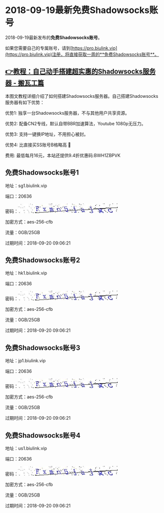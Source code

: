 # 2018-09-19最新**免费Shadowsocks账号**

2018-09-19最新发布的**免费Shadowsocks账号**。

如果您需要自己的专属账号，请到[https://pro.biulink.vip](https://pro.biulink.vip)注册，将直接获取一周的**免费Shadowsocks账号**。

## [👉教程：自己动手搭建超实惠的Shadowsocks服务器 - 搬瓦工篇](https://github.com/Biulink/ShadowsocksTutorials/blob/master/%E6%95%99%E6%82%A8%E8%87%AA%E5%B7%B1%E5%8A%A8%E6%89%8B%E6%90%AD%E5%BB%BA%E8%B6%85%E5%AE%9E%E6%83%A0%E7%9A%84Shadowsocks%E6%9C%8D%E5%8A%A1%E5%99%A8%20-%20%E6%90%AC%E7%93%A6%E5%B7%A5%E7%AF%87.md)
  
  本图文教程详细介绍了如何搭建Shadowsocks服务器。自己搭建Shadowsocks服务器有如下优势：

  优势1: 独享一台Shadowsocks服务器，不与其他用户共享资源。

  优势2: 配备CN2专线，默认自带BBR加速算法，Youtube 1080p无压力。

  优势3: 支持一键换IP地址，不用担心被封。

  优势4: 比直接买SS账号B格略高 🙂

  费用: 最低每月16元，本站还提供9.4折优惠码:BWH1ZBPVK  
## 免费Shadowsocks账号1

地址：sg1.biulink.vip

端口：20636

密码：![免费Shadowsocks账号密码](../password/391bf766-cb8d-4dce-a075-e28d8dbc2096.jpg)

加密方式：aes-256-cfb

流量：0GB/25GB

过期时间：2018-09-20 09:06:21

## 免费Shadowsocks账号2

地址：hk1.biulink.vip

端口：20636

密码：![免费Shadowsocks账号密码](../password/391bf766-cb8d-4dce-a075-e28d8dbc2096.jpg)

加密方式：aes-256-cfb

流量：0GB/25GB

过期时间：2018-09-20 09:06:21

## 免费Shadowsocks账号3

地址：jp1.biulink.vip

端口：20636

密码：![免费Shadowsocks账号密码](../password/391bf766-cb8d-4dce-a075-e28d8dbc2096.jpg)

加密方式：aes-256-cfb

流量：0GB/25GB

过期时间：2018-09-20 09:06:21

## 免费Shadowsocks账号4

地址：us1.biulink.vip

端口：20636

密码：![免费Shadowsocks账号密码](../password/391bf766-cb8d-4dce-a075-e28d8dbc2096.jpg)

加密方式：aes-256-cfb

流量：0GB/25GB

过期时间：2018-09-20 09:06:21

